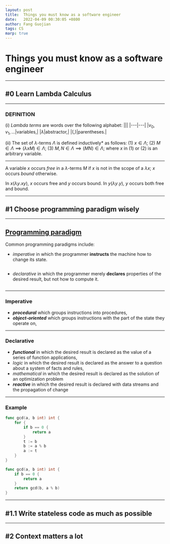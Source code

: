 ```yaml
---
layout: post
title:  Things you must know as a software engineer
date:   2022-04-09 00:30:05 +0800
author: Fang Guojian
tags: CS
marp: true
---
```


# Things you must know as a software engineer

---

## #0 Learn Lambda Calculus

---

### DEFINITION

(i) *Lambda terms* are words over the following alphabet:
|||
|---|---|
|$v_0, v_1, ...$|variables,|
|$\lambda$|abstractor,|
|$(, )$|parentheses.|

(ii) The set of $\lambda$-terms $\Lambda$ is defined inductively* as follows:
(1) $x \in \Lambda ;$
(2) $M \in \Lambda \implies (\lambda x M) \in \Lambda ;$
(3) $M, N \in \Lambda \implies (M N) \in \Lambda;$
where $x$ in (1) or (2) is an arbitrary variable.

---

A variable $x$ occurs *free* in a $\lambda$-terms $M$ if $x$ is not in the scope of a $\lambda x$; $x$ occurs *bound* otherwise.

In $x (\lambda y.xy)$, $x$ occurs free and $y$ occurs bound.
In $y (\lambda y.y)$, $y$ occurs both free and bound.

---

## #1 Choose programming paradigm wisely

---

## [Programming paradigm](https://en.wikipedia.org/wiki/Programming_paradigm)

Common programming paradigms include:

- *imperative* in which the programmer **instructs** the machine how to change its state.

<img src="{{site.baseurl}}assets/img/imperative.svg" alt="">
<!-- 
@startuml
digraph G {
rankdir="LR";
    "State 0" -> "State 1" [label="action 0"]
    "State 1" -> "State 2" [label="action 1"]
    "State 2" -> "State ???" [label="action 2...N"]
} 
@enduml
-->

- *declarative* in which the programmer merely **declares** properties of the desired result, but not how to compute it.

<img src="{{site.baseurl}}assets/img/declarative.svg" alt="">
<!--
@startuml
digraph G {
rankdir="LR";
    "State 0" -> "State N" [label="???"]
} 
@enduml
 -->

---

### Imperative

- ***procedural*** which groups instructions into procedures,
- ***object-oriented*** which groups instructions with the part of the state they operate on,

---

### Declarative

- ***functional*** in which the desired result is declared as the value of a series of function applications,
- *logic* in which the desired result is declared as the answer to a question about a system of facts and rules,
- *mathematical* in which the desired result is declared as the solution of an optimization problem
- ***reactive*** in which the desired result is declared with data streams and the propagation of change

---

### Example

```go
func gcd(a, b int) int {
    for {
        if b == 0 {
            return a
        }
        t := b
        b := a % b
        a := t
    }
}
```

```go
func gcd(a, b int) int {
    if b == 0 {
        return a
    }
    return gcd(b, a % b)
}
```

---

## #1.1 Write stateless code as much as possible

---

## #2 Context matters a lot
